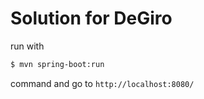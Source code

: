 # Solution for DeGiro

run with 

```bash
$ mvn spring-boot:run
```

command and go to `http://localhost:8080/`
